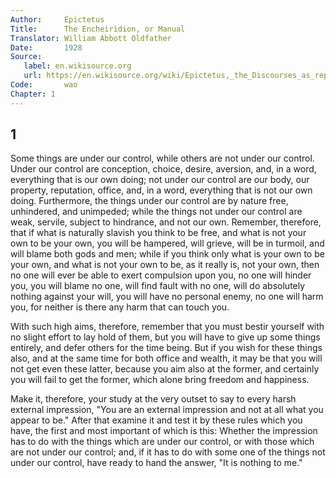 ```yaml
---
Author:     Epictetus  
Title:      The Encheiridion, or Manual  
Translator: William Abbott Oldfather  
Date:       1928  
Source: 
   label: en.wikisource.org
   url: https://en.wikisource.org/wiki/Epictetus,_the_Discourses_as_reported_by_Arrian,_the_Manual,_and_Fragments/Manual 
Code:       wao  
Chapter: 1
---
```

##  1

Some things are under our control, while others are not under our control.
Under our control are conception, choice, desire, aversion, and, in a word,
everything that is our own doing; not under our control are our body, our
property, reputation, office, and, in a word, everything that is not our own
doing. Furthermore, the things under our control are by nature free,
unhindered, and unimpeded; while the things not under our control are weak,
servile, subject to hindrance, and not our own. Remember, therefore, that if
what is naturally slavish you think to be free, and what is not your own to be
your own, you will be hampered, will grieve, will be in turmoil, and will blame
both gods and men; while if you think only what is your own to be your own, and
what is not your own to be, as it really is, not your own, then no one will
ever be able to exert compulsion upon you, no one will hinder you, you will
blame no one, will find fault with no one, will do absolutely nothing against
your will, you will have no personal enemy, no one will harm you, for neither
is there any harm that can touch you.

With such high aims, therefore, remember that you must bestir yourself with no
slight effort to lay hold of them, but you will have to give up some things
entirely, and defer others for the time being. But if you wish for these things
also, and at the same time for both office and wealth, it may be that you will
not get even these latter, because you aim also at the former, and certainly
you will fail to get the former, which alone bring freedom and happiness.

Make it, therefore, your study at the very outset to say to every harsh
external impression, "You are an external impression and not at all what you
appear to be." After that examine it and test it by these rules which you have,
the first and most important of which is this: Whether the impression has to do
with the things which are under our control, or with those which are not under
our control; and, if it has to do with some one of the things not under our
control, have ready to hand the answer, "It is nothing to me."


